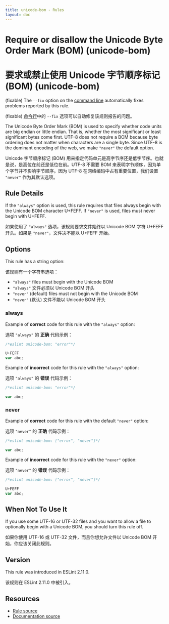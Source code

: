 ```yaml
---
title: unicode-bom - Rules
layout: doc
---
```

<!-- Note: No pull requests accepted for this file. See README.md in the root directory for details. -->

# Require or disallow the Unicode Byte Order Mark (BOM) (unicode-bom)

# 要求或禁止使用 Unicode 字节顺序标记 (BOM) (unicode-bom)

(fixable) The `--fix` option on the [command line](../user-guide/command-line-interface#fix) automatically fixes problems reported by this rule.

(fixable) [命令行](../user-guide/command-line-interface#fix)中的 `--fix` 选项可以自动修复该规则报告的问题。

The Unicode Byte Order Mark (BOM) is used to specify whether code units are big
endian or little endian. That is, whether the most significant or least
significant bytes come first. UTF-8 does not require a BOM because byte ordering
does not matter when characters are a single byte. Since UTF-8 is the dominant
encoding of the web, we make `"never"` the default option.

 Unicode 字节顺序标记 (BOM) 用来指定代码单元是高字节序还是低字节序。也就是说，是高位在前还是低位在前。UTF-8 不需要 BOM 来表明字节顺序，因为单个字节并不影响字节顺序。因为 UTF-8 在网络编码中占有重要位置，我们设置 `"never"` 作为其默认选项。

## Rule Details

If the `"always"` option is used, this rule requires that files always begin
with the Unicode BOM character U+FEFF. If `"never"` is used, files must never
begin with U+FEFF.

如果使用了 `"always"` 选项，该规则要求文件始终以 Unicode BOM 字符 U+FEFF 开头。如果是 `"never"`，文件决不能以 U+FEFF 开始。

## Options

This rule has a string option:

该规则有一个字符串选项：

* `"always"` files must begin with the Unicode BOM
* `"always"` 文件必须以 Unicode BOM 开头
* `"never"` (default) files must not begin with the Unicode BOM
* `"never"` (默认) 文件不能以 Unicode BOM 开头

### always

Example of **correct** code for this rule with the `"always"` option:

选项 `"always"` 的 **正确** 代码示例：

```js
/*eslint unicode-bom: "error"*/

U+FEFF
var abc;
```

Example of **incorrect** code for this rule with the `"always"` option:

选项 `"always"` 的 **错误** 代码示例：

```js
/*eslint unicode-bom: "error"*/

var abc;
```

### never

Example of **correct** code for this rule with the default `"never"` option:

选项 `"never"` 的 **正确** 代码示例：

```js
/*eslint unicode-bom: ["error", "never"]*/

var abc;
```

Example of **incorrect** code for this rule with the `"never"` option:

选项 `"never"` 的 **错误** 代码示例：

```js
/*eslint unicode-bom: ["error", "never"]*/

U+FEFF
var abc;
```

## When Not To Use It

If you use some UTF-16 or UTF-32 files and you want to allow a file to
optionally begin with a Unicode BOM, you should turn this rule off.

如果你使用 UTF-16 或 UTF-32 文件，而且你想允许文件以 Unicode BOM 开始，你应该关闭此规则。

## Version

This rule was introduced in ESLint 2.11.0.

该规则在 ESLint 2.11.0 中被引入。

## Resources

* [Rule source](https://github.com/eslint/eslint/tree/master/lib/rules/unicode-bom.js)
* [Documentation source](https://github.com/eslint/eslint/tree/master/docs/rules/unicode-bom.md)
